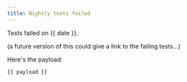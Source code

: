 ```yaml
---
title: Nightly tests failed
---
```


Tests failed on {{ date }}.

(a future version of this could give a link to the failing tests...)

Here's the payload:

```
{{ payload }}
```
